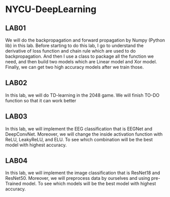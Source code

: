 # NYCU-DeepLearning

## LAB01
We will do the backpropagation and forward propagation by Numpy (Python lib) in this lab. Before starting to do this lab, I go to understand the derivative of loss function and chain rule which are used to do backpropagation. And then I use a class to package all the function we need, and then build two models which are Linear model and Xor model. Finally, we can get two high accuracy models after we train those. 

## LAB02
In this lab, we will do TD-learning in the 2048 game. We will finish TO-DO function so that it can work better

## LAB03
In this lab, we will implement the EEG classification that is EEGNet and DeepConvNet. Moreover, we will change the inside activation function with ReLU, LeakyReLU, and ELU. To see which combination will be the best model with highest accuracy.

## LAB04
In this lab, we will implement the image classification that is ResNet18 and ResNet50. Moreover, we will preprocess data by ourselves and using pre-Trained model. To see which models will be the best model with highest accuracy.
